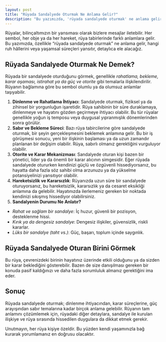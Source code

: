 ```yaml
---
layout: post
title: "Rüyada Sandalyede Oturmak Ne Anlama Gelir?"
description: "Bu yazımızda, 'rüyada sandalyede oturmak' ne anlama gelir, hangi ruh hâllerini veya yaşamsal süreçleri yansıtır, detaylıca ele alacağız."
---
```


Rüyalar, bilinçaltımızın bir yansıması olarak bizlere mesajlar iletebilir. Her sembol, her obje ya da her hareket, rüya tabirlerinde farklı anlamlara gelir. Bu yazımızda, özellikle “rüyada sandalyede oturmak” ne anlama gelir, hangi ruh hâllerini veya yaşamsal süreçleri yansıtır, detaylıca ele alacağız.

## Rüyada Sandalyede Oturmak Ne Demek?

Rüyada bir sandalyede oturduğunu görmek, genellikle *rahatlama, bekleme, karar aşaması, istirahat ya da güç ve otorite* gibi temalarla ilişkilendirilir. Rüyanın bağlamına göre bu sembol olumlu ya da olumsuz anlamlar taşıyabilir.

1. **Dinlenme ve Rahatlama İhtiyacı**: Sandalyede oturmak, fiziksel ya da zihinsel bir yorgunluğun işaretidir. Rüya sahibinin bir süre duraklamaya, dinlenmeye ve hayatını gözden geçirmeye ihtiyacı olabilir. Bu tür rüyalar genellikle yoğun iş temposu veya duygusal yıpranmışlık dönemlerinden sonra görülür.
2. **Sabır ve Bekleme Süreci**: Bazı rüya tabircilerine göre sandalyede oturmak, bir şeyin gerçekleşmesini beklemek anlamına gelir. Bu bir iş görüşmesi sonucu, yeni bir ilişkinin başlaması ya da uzun zamandır planlanan bir değişim olabilir. Rüya, sabırlı olmanız gerektiğini vurguluyor olabilir.
3. **Otorite ve Karar Mekanizması**: Sandalyede oturan kişi bazen bir yönetici, lider ya da önemli bir karar alıcının simgesidir. Eğer rüyada sandalyede otururken kendinizi güçlü ve özgüvenli hissediyorsanız, bu hayatta daha fazla söz sahibi olma arzunuzu ya da yükselme potansiyelinizi yansıtıyor olabilir.
4. **Hareketsizlik ve Kararsızlık**: Rüyanızda uzun süre bir sandalyede oturuyorsanız, bu hareketsizlik, kararsızlık ya da cesaret eksikliği anlamına da gelebilir. Hayatınızda ilerlemeniz gereken bir noktada kendinizi sıkışmış hissediyor olabilirsiniz.
5. **Sandalyenin Durumu Ne Anlatır?**
  - *Rahat ve sağlam bir sandalye*: İç huzur, güvenli bir pozisyon, desteklenme hissi.
  - *Kırık ya da dengesiz sandalye*: Dengesiz ilişkiler, güvensizlik, riskli kararlar.
  - *Lüks bir sandalye (taht vs.)*: Güç, başarı, toplum içinde saygınlık.

## Rüyada Sandalyede Oturan Birini Görmek

Bu rüya, çevrenizdeki birinin hayatınız üzerinde etkili olduğunu ya da sizden bir karar beklediğini gösterebilir. Bazen de size danışılması gereken bir konuda pasif kaldığınızı ve daha fazla sorumluluk almanız gerektiğini ima eder.

## Sonuç

Rüyada sandalyede oturmak; dinlenme ihtiyacından, karar süreçlerine, güç arayışından sabır temalarına kadar birçok anlama gelebilir. Rüyanın tam anlamını çözümlemek için, rüyadaki diğer detaylara, sandalye ile kurulan ilişkiye ve rüya sırasında hissedilen duygulara da dikkat etmek gerekir.

Unutmayın, her rüya kişiye özeldir. Bu yüzden kendi yaşamınızla bağ kurarak yorumlamanız en doğrusu olacaktır.